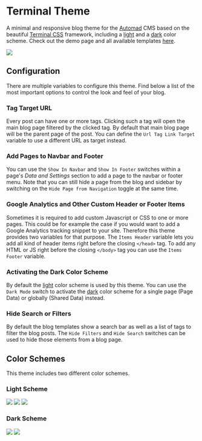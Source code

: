 # Terminal Theme

A minimal and responsive blog theme for the [Automad](https://automad.org) CMS based on the beautiful [Terminal CSS](https://terminalcss.xyz) framework, including a [light](#light-scheme) and a [dark](#dark-scheme) color scheme. Check out the demo page and all available templates [here](https://terminal.dev.automad.org).

![](https://terminal.dev.automad.org/shared/terminal-dark-1.png)

## Configuration

There are multiple variables to configure this theme. Find below a list of the most important options to control the look and feel of your blog.

### Tag Target URL

Every post can have one or more tags. Clicking such a tag will open the main blog page filtered by the clicked tag. By default that main blog page will be the parent page of the post. You can define the `Url Tag Link Target` variable to use a different URL as target instead.

### Add Pages to Navbar and Footer

You can use the `Show In Navbar` and `Show In Footer` switches within a page's *Data and Settings* section to add a page to the navbar or footer menu. Note that you can still hide a page from the blog and sidebar by switching on the `Hide Page from Navigation` toggle at the same time.

### Google Analytics and Other Custom Header or Footer Items

Sometimes it is required to add custom Javascript or CSS to one or more pages. This could be for example the case if you would want to add a Google Analytics tracking snippet to your site. Therefore this theme provides two variables for that purpose. The `Items Header` variable lets you add all kind of header items right before the closing `</head>` tag. To add any HTML or JS right before the closing `</body>` tag you can use the `Items Footer` variable.

### Activating the Dark Color Scheme

By default the [light](#light-scheme) color scheme is used by this theme. You can use the `Dark Mode` switch to activate the [dark](#dark-scheme) color scheme for a single page (Page Data) or globally (Shared Data) instead.

### Hide Search or Filters

By default the blog templates show a search bar as well as a list of tags to filter the blog posts. The `Hide Filters` and `Hide Search` switches can be used to hide those elements from a blog page.

## Color Schemes

This theme includes two different color schemes.

### Light Scheme

![](https://terminal.dev.automad.org/shared/terminal-mobile-light.png)
![](https://terminal.dev.automad.org/shared/terminal-light-1.png)
![](https://terminal.dev.automad.org/shared/terminal-light-2.png)

### Dark Scheme

![](https://terminal.dev.automad.org/shared/terminal-mobile-dark.png)
![](https://terminal.dev.automad.org/shared/terminal-dark-2.png)
